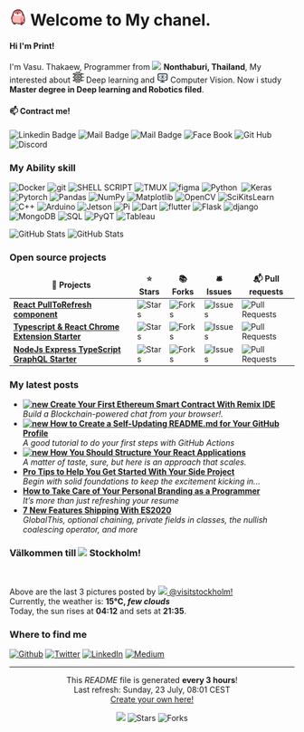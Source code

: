 <h1><img  src="./Pic/bird_run.gif"  width="30"/> Welcome to My chanel.</h1>

  
 <h4> Hi I'm Print! </h4>  <p>I'm Vasu. Thakaew, Programmer from <img  src="https://www.onesongchai.com/wp-content/uploads/2018/06/TH-Thailand-Flag-icon.png"  width="13"/> <b>Nonthaburi, Thailand</b>, My interested about <img  src="./Pic/deep-learning.png"  width="20"/> Deep learning and <img  src="./Pic/computer-vision-icon-.jpg"  width="20"/> Computer Vision. Now i study <b>Master degree in Deep learning and Robotics filed</b>. </p> 

 #### :mailbox: Contract me! 
![Linkedin Badge](https://img.shields.io/badge/-Vasu-0e76a8?style=flat&labelColor=0e76a8&logo=linkedin&logoColor=white) ![Mail Badge](https://img.shields.io/badge/-@printcaro-e84393?style=flat&labelColor=e84393&logo=instagram&logoColor=white) ![Mail Badge](https://img.shields.io/badge/-print1431-c0392b?style=flat&labelColor=c0392b&logo=gmail&logoColor=white) ![Face Book](https://img.shields.io/badge/Vasu_Thakaew-%233b5998?style=flat%26label&logo=facebook&logoColor=white)
![Git Hub](https://img.shields.io/badge/vasuprint-%2312100E.svg?&style=flat&labelColor&logo=Github&logoColor=white) ![Discord](https://img.shields.io/badge/printcaro-%235865F2.svg?style=flat&label&logo=discord&logoColor=white)



<h3>My Ability skill</h3> 
<p>
<img  alt="Docker"  src="https://img.shields.io/badge/Docker-46a2f1?style=for-the-badge&logo=docker&logoColor=white" />  <img  alt="git"  src="https://img.shields.io/badge/GIT-E44C30?style=for-the-badge&logo=git&logoColor=white" /> <img alt="SHELL SCRIPT" src="https://img.shields.io/badge/Shell_Script-121011?style=for-the-badge&logo=gnu-bash&logoColor=white"/>  <img alt="TMUX" src="https://img.shields.io/badge/tmux-1BB91F?style=for-the-badge&logo=tmux&logoColor=white"/>  <img alt="figma"  src="https://img.shields.io/badge/Figma-%231e1e1e?style=for-the-badge&logo=figma"/> <img  alt="Python" src="https://img.shields.io/badge/Python-14354C?style=for-the-badge&logo=python&labelColor=white"/>   <img alt="" src=""/> <img  alt="Keras" src="https://img.shields.io/badge/Keras-%23D00000.svg?style=for-the-badge&logo=Keras&logoColor=white" /> <image alt="Pytorch" src="https://img.shields.io/badge/PyTorch-%23EE4C2C.svg?style=for-the-badge&logo=PyTorch&logoColor=white"> <image alt="Pandas" src = "https://img.shields.io/badge/pandas-%23150458.svg?style=for-the-badge&logo=pandas&logoColor=white" />  <img alt="NumPy" src="https://img.shields.io/badge/numpy-%23013243.svg?style=for-the-badge&logo=numpy&logoColor=white"/> <img alt="Matplotlib" src="https://img.shields.io/badge/Matplotlib-%23ffffff.svg?style=for-the-badge&logo=Matplotlib&logoColor=black"/>  <img alt="OpenCV" src="https://img.shields.io/badge/OpenCV-%23111111?style=for-the-badge&logo=OpenCV"/> <img alt="SciKitsLearn" src="https://img.shields.io/badge/scikit--learn-%23F7931E.svg?style=for-the-badge&logo=scikit-learn&logoColor=white"/> <img alt="C++" src="https://img.shields.io/badge/C%2B%2B-00599C?style=for-the-badge&logo=c%2B%2B&logoColor=white" />  <img alt="Arduino" src="https://img.shields.io/badge/Arduino-00979D?style=for-the-badge&logo=Arduino&logoColor=white"/> <img alt="Jetson" src="https://img.shields.io/badge/Nvdia%20Jetson-%23111111?style=for-the-badge&logo=Nvidia&logoColor=white&color=76B900"/>  <img alt="Pi" src="https://img.shields.io/badge/Raspberry%20Pi-A22846?style=for-the-badge&logo=Raspberry%20Pi&logoColor=white"/>  <img  alt="Dart"  src="https://img.shields.io/badge/Dart-0175C2?style=for-the-badge&logo=dart&logoColor=white" />  <img alt="flutter" src="https://img.shields.io/badge/Flutter-02569B?style=for-the-badge&logo=flutter&logoColor=white"/>   <img alt="Flask" src="https://img.shields.io/badge/Flask-000000?style=for-the-badge&logo=flask&logoColor=white"/>  <img alt="django" src="https://img.shields.io/badge/Django-092E20?style=for-the-badge&logo=django&logoColor=white"/>  <img alt="MongoDB" src="https://img.shields.io/badge/MongoDB-4EA94B?style=for-the-badge&logo=mongodb&logoColor=white"/>  <img alt="SQL" src="https://img.shields.io/badge/MySQL-00000F?style=for-the-badge&logo=mysql&logoColor=white"/> <img alt="PyQT" src="https://img.shields.io/badge/Qt-%23217346.svg?style=for-the-badge&logo=Qt&logoColor=white)"\> <img alt="Tableau" src="https://img.shields.io/badge/Tableau-E97627?style=for-the-badge&logo=Tableau&logoColor=white"\>

![GitHub Stats](https://github-readme-stats.vercel.app/api/top-langs/?username=vasuprint&theme=blue-green) ![GitHub Stats](https://github-readme-stats.vercel.app/api?username=vasuprint&theme=radical)




</p>

<h3>Open source projects</h3>

<table>

<thead  align="center">

<tr  border:  none;>

<td><b>🎁 Projects</b></td>

<td><b>⭐ Stars</b></td>

<td><b>📚 Forks</b></td>

<td><b>🛎 Issues</b></td>

<td><b>📬 Pull requests</b></td>

</tr>

</thead>

<tbody>

<tr>

<td><a  href="https://github.com/thmsgbrt/react-simple-pull-to-refresh"><b>React PullToRefresh component</b></a></td>

<td><img  alt="Stars"  src="https://img.shields.io/github/stars/thmsgbrt/react-simple-pull-to-refresh?style=flat-square&labelColor=343b41"/></td>

<td><img  alt="Forks"  src="https://img.shields.io/github/forks/thmsgbrt/react-simple-pull-to-refresh?style=flat-square&labelColor=343b41"/></td>

<td><img  alt="Issues"  src="https://img.shields.io/github/issues/thmsgbrt/react-simple-pull-to-refresh?style=flat-square&labelColor=343b41"/></td>

<td><img  alt="Pull Requests"  src="https://img.shields.io/github/issues-pr/thmsgbrt/react-simple-pull-to-refresh?style=flat-square&labelColor=343b41"/></td>

</tr>

<tr>

<td><a  href="https://github.com/thmsgbrt/Chrome-Extension-with-React-and-Typescript-Starter-Pack"><b>Typescript & React Chrome Extension Starter</b></a></td>

<td><img  alt="Stars"  src="https://img.shields.io/github/stars/thmsgbrt/Chrome-Extension-with-React-and-Typescript-Starter-Pack?style=flat-square&labelColor=343b41"/></td>

<td><img  alt="Forks"  src="https://img.shields.io/github/forks/thmsgbrt/Chrome-Extension-with-React-and-Typescript-Starter-Pack?style=flat-square&labelColor=343b41"/></td>

<td><img  alt="Issues"  src="https://img.shields.io/github/issues/thmsgbrt/Chrome-Extension-with-React-and-Typescript-Starter-Pack?style=flat-square&labelColor=343b41"/></td>

<td><img  alt="Pull Requests"  src="https://img.shields.io/github/issues-pr/thmsgbrt/Chrome-Extension-with-React-and-Typescript-Starter-Pack?style=flat-square&labelColor=343b41"/></td>

</tr>

<tr>

<td><a  href="https://github.com/thmsgbrt/nodejs-typescript-express-apollo-graphql-starter"><b>NodeJs Express TypeScript GraphQL Starter</b></a></td>

<td><img  alt="Stars"  src="https://img.shields.io/github/stars/thmsgbrt/nodejs-typescript-express-apollo-graphql-starter?style=flat-square&labelColor=343b41"/></td>

<td><img  alt="Forks"  src="https://img.shields.io/github/forks/thmsgbrt/nodejs-typescript-express-apollo-graphql-starter?style=flat-square&labelColor=343b41"/></td>

<td><img  alt="Issues"  src="https://img.shields.io/github/issues/thmsgbrt/nodejs-typescript-express-apollo-graphql-starter?style=flat-square&labelColor=343b41"/></td>

<td><img  alt="Pull Requests"  src="https://img.shields.io/github/issues-pr/thmsgbrt/nodejs-typescript-express-apollo-graphql-starter?style=flat-square&labelColor=343b41"/></td>

</tr>

</tbody>

</table>

<h3>My latest posts</h3>

<ul>

<li><a  href="https://medium.com/better-programming/create-your-first-ethereum-smart-contract-with-remix-ide-667e46e81901"><b><img  src="https://emojipedia-us.s3.dualstack.us-west-1.amazonaws.com/thumbs/240/apple/237/fire_1f525.png"  width="20"  alt="new" /> Create Your First Ethereum Smart Contract With Remix IDE</b></a><br/><i>Build a Blockchain-powered chat from your browser!.</i></li>

<li><a  href="https://medium.com/@th.guibert/how-to-create-a-self-updating-readme-md-for-your-github-profile-f8b05744ca91"><b><img  src="https://emojipedia-us.s3.dualstack.us-west-1.amazonaws.com/thumbs/240/apple/237/fire_1f525.png"  width="20"  alt="new" /> How to Create a Self-Updating README.md for Your GitHub Profile</b></a><br/><i>A good tutorial to do your first steps with GitHub Actions</i></li>

<li><a  href="https://medium.com/better-programming/how-you-should-structure-your-react-applications-e7dd32375a98"><b><img  src="https://emojipedia-us.s3.dualstack.us-west-1.amazonaws.com/thumbs/240/apple/237/fire_1f525.png"  width="20"  alt="new" /> How You Should Structure Your React Applications</b></a><br/><i>A matter of taste, sure, but here is an approach that scales.</i></li>

<li><a  href="https://medium.com/better-programming/pro-tips-to-help-you-get-started-with-your-side-project-15d01b76e0d8"><b>Pro Tips to Help You Get Started With Your Side Project</b></a><br/><i>Begin with solid foundations to keep the excitement kicking in...</i></li>

<li><a  href="https://medium.com/better-programming/how-to-take-care-of-your-personal-branding-as-a-programmer-2d3aeba56cb9"><b>How to Take Care of Your Personal Branding as a Programmer</b></a><br/><i>It’s more than just refreshing your resume</i></li>

<li><a  href="https://medium.com/better-programming/8-new-features-shipping-with-es2020-7a2721f710fb"><b>7 New Features Shipping With ES2020</b></a><br/><i>GlobalThis, optional chaining, private fields in classes, the nullish coalescing operator, and more</i></li>

</ul>

<h3>Välkommen till <img  src="https://cdn-icons-png.flaticon.com/512/197/197564.png"  width="13"/> Stockholm!</h3>

<p><img  width="200"  src="" /> <img  width="200"  src="" /> <img  width="200"  src="" /></p>

<p>Above are the last 3 pictures posted by <a  href="https://www.instagram.com/visitstockholm/"  target="_blank"><img  src="https://upload.wikimedia.org/wikipedia/commons/thumb/e/e7/Instagram_logo_2016.svg/1024px-Instagram_logo_2016.svg.png"  width="20"/> @visitstockholm!</a><br/>Currently, the weather is: <b> 15°C, <i>few clouds</i></b></br>Today, the sun rises at <b>04:12</b> and sets at <b>21:35</b>.</p>

<h3>Where to find me</h3>

<p><a  href="https://github.com/thmsgbrt"  target="_blank"><img  alt="Github"  src="https://img.shields.io/badge/GitHub-%2312100E.svg?&style=for-the-badge&logo=Github&logoColor=white" /></a> <a  href="https://twitter.com/Guibz16"  target="_blank"><img  alt="Twitter"  src="https://img.shields.io/badge/twitter-%231DA1F2.svg?&style=for-the-badge&logo=twitter&logoColor=white" /></a> <a  href="https://www.linkedin.com/in/thomas-guibert"  target="_blank"><img  alt="LinkedIn"  src="https://img.shields.io/badge/linkedin-%230077B5.svg?&style=for-the-badge&logo=linkedin&logoColor=white" /></a> <a  href="https://medium.com/@th.guibert"  target="_blank"><img  alt="Medium"  src="https://img.shields.io/badge/medium-%2312100E.svg?&style=for-the-badge&logo=medium&logoColor=white" /></a>

</p>

  

------------

<p  align="center">This <i>README</i> file is generated <b>every 3 hours</b>!</br>Last refresh: Sunday, 23 July, 08:01 CEST<br /><a  href="https://medium.com/@th.guibert/how-to-create-a-self-updating-readme-md-for-your-github-profile-f8b05744ca91">Create your own here!</a></p>

<p  align="center"><img  src="https://github.com/thmsgbrt/thmsgbrt/workflows/README%20build/badge.svg" /> <img  alt="Stars"  src="https://img.shields.io/github/stars/thmsgbrt/thmsgbrt?style=flat-square&labelColor=343b41"/> <img  alt="Forks"  src="https://img.shields.io/github/forks/thmsgbrt/thmsgbrt?style=flat-square&labelColor=343b41"/></p>